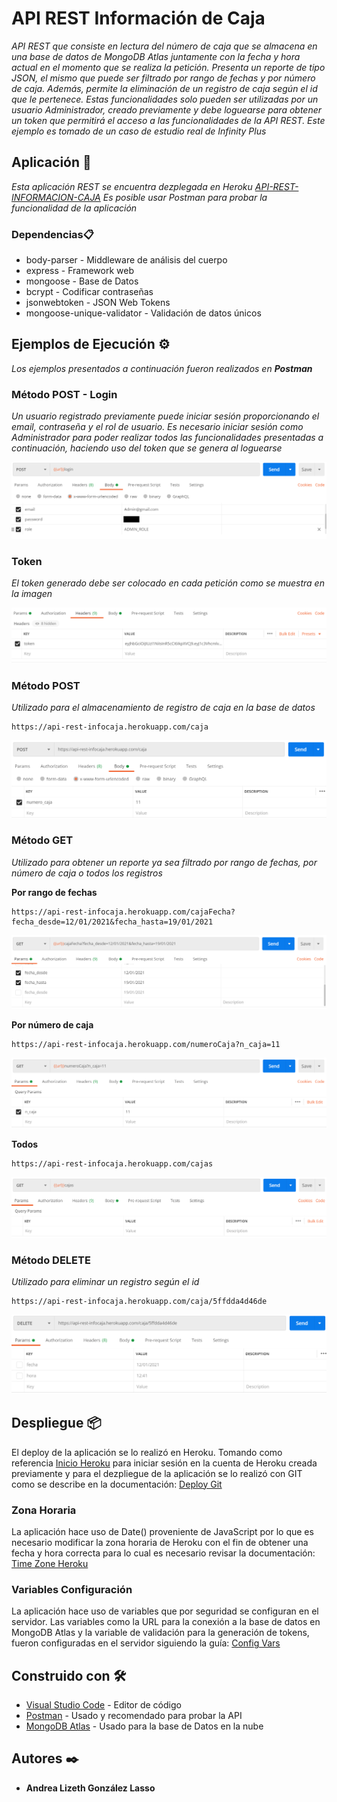 # API REST Información de Caja

_API REST que consiste en lectura del número de caja que se almacena en una base de datos de MongoDB Atlas juntamente con la fecha y hora actual en el momento que se realiza la petición. Presenta un reporte de tipo JSON, el mismo que puede ser filtrado por rango de fechas y por número de caja. Además, permite la eliminación de un registro de caja según el id que le pertenece. Estas funcionalidades solo pueden ser utilizadas por un usuario Administrador, creado previamente y debe loguearse para obtener un token que permitirá el acceso a las funcionalidades de la API REST. Este ejemplo es tomado de un caso de estudio real de Infinity Plus_

## Aplicación 🚀

_Esta aplicación REST se encuentra dezplegada en Heroku [API-REST-INFORMACION-CAJA](https://api-rest-infocaja.herokuapp.com/) Es posible usar Postman para probar la funcionalidad de la aplicación_

### Dependencias📋

* body-parser - Middleware de análisis del cuerpo
* express - Framework web
* mongoose - Base de Datos
* bcrypt - Codificar contraseñas
* jsonwebtoken - JSON Web Tokens
* mongoose-unique-validator - Validación de datos únicos



## Ejemplos de Ejecución ⚙️

_Los ejemplos presentados a continuación fueron realizados en **Postman**_

### Método POST - Login

_Un usuario registrado previamente puede iniciar sesión proporcionando el email, contraseña y el rol de usuario. Es necesario iniciar sesión como Administrador para poder realizar todos las funcionalidades presentadas a continuación, haciendo uso del token que se genera al loguearse_

![ScreenshotLOGIN](assets/login.png)

### Token

_El token generado debe ser colocado en cada petición como se muestra en la imagen_

![ScreenshotTOKEN](assets/token.PNG)

### Método POST

_Utilizado para el almacenamiento de registro de caja en la base de datos_

```
https://api-rest-infocaja.herokuapp.com/caja
```
![ScreenshotPOST](assets/meth_post.PNG)

### Método GET

_Utilizado para obtener un reporte ya sea filtrado por rango de fechas, por número de caja o todos los registros_

**Por rango de fechas**
```
https://api-rest-infocaja.herokuapp.com/cajaFecha?fecha_desde=12/01/2021&fecha_hasta=19/01/2021
```

![ScreenshotGETFecha](assets/meth_getRangofecha.PNG)

**Por número de caja**
```
https://api-rest-infocaja.herokuapp.com/numeroCaja?n_caja=11
```

![ScreenshotGETNumCaja](assets/meth_get_numCaja.PNG)


**Todos**
```
https://api-rest-infocaja.herokuapp.com/cajas
```

![ScreenshotGetCajas](assets/meth_getCajas.PNG)

### Método DELETE

_Utilizado para eliminar un registro según el id_

```
https://api-rest-infocaja.herokuapp.com/caja/5ffdda4d46de
```
![ScreenshotDelete](assets/meth_delete.PNG)



## Despliegue 📦

El deploy de la aplicación se lo realizó en Heroku.
Tomando como referencia [Inicio Heroku](https://devcenter.heroku.com/articles/heroku-cli#getting-started) para iniciar sesión en la cuenta de Heroku creada previamente y para el dezpliegue de la aplicación se lo realizó con GIT como se describe en la documentación: [Deploy Git](https://devcenter.heroku.com/articles/heroku-cli#getting-started)

### **Zona Horaria**
La aplicación hace uso de Date() proveniente de JavaScript por lo que es necesario modificar la zona horaria de Heroku con el fin de obtener una fecha y hora correcta para lo cual es necesario revisar la documentación: [Time Zone Heroku](https://dev.to/paulasantamaria/change-the-timezone-on-a-heroku-app-2b4) 

### **Variables Configuración**
La aplicación hace uso de variables que por seguridad se configuran en el servidor. Las variables como la URL para la conexión a la base de datos en MongoDB Atlas y la variable de validación para la generación de tokens, fueron configuradas en el servidor siguiendo la guía: [Config Vars](https://devcenter.heroku.com/articles/config-vars) 


## Construido con 🛠️

* [Visual Studio Code](https://code.visualstudio.com/) - Editor de código
* [Postman](https://www.postman.com/) - Usado y recomendado para probar la API
* [MongoDB Atlas](https://www.mongodb.com/cloud/atlas) - Usado para la base de Datos en la nube

## Autores ✒️

* **Andrea Lizeth González Lasso** 

